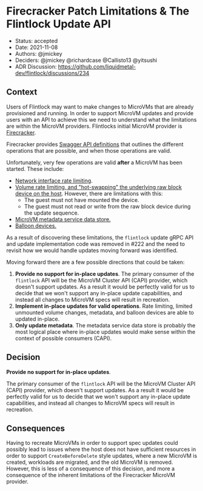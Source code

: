 # Firecracker Patch Limitations & The Flintlock Update API

* Status: accepted
* Date: 2021-11-08
* Authors: @jmickey
* Deciders: @jmickey @richardcase @Callisto13 @yitsushi
* ADR Discussion: https://github.com/liquidmetal-dev/flintlock/discussions/234

## Context

Users of Flintlock may want to make changes to MicroVMs that are already provisioned and running. In order to support MicroVM updates and provide users with an API to achieve this we need to understand what the limitations are within the MicroVM providers. Flintlocks initial MicroVM provider is [Firecracker](https://github.com/firecracker-microvm/firecracker).

Firecracker provides [Swagger API definitions](https://github.com/firecracker-microvm/firecracker/blob/main/src/api_server/swagger/firecracker.yaml) that outlines the different operations that are possible, and when those operations are valid.

Unfortunately, very few operations are valid **after** a MicroVM has been started. These include:

- [Network interface rate limiting](https://github.com/firecracker-microvm/firecracker/blob/main/docs/api_requests/patch-network-interface.md).
- [Volume rate limiting, and "hot-swapping" the underlying raw block device on the host](https://github.com/firecracker-microvm/firecracker/blob/main/docs/api_requests/patch-block.md). However, there are limitations with this:
  - The guest must not have mounted the device.
  - The guest must not read or write from the raw block device during the update sequence.
- [MicroVM metadata service data store.](https://github.com/firecracker-microvm/firecracker/blob/main/src/api_server/swagger/firecracker.yaml#L394)
- [Balloon devices.](https://github.com/firecracker-microvm/firecracker/blob/main/src/api_server/swagger/firecracker.yaml#L105)

As a result of discovering these limitations, the `flintlock` update gRPC API and update implementation code was removed in #222 and the need to revisit how we would handle updates moving forward was identified.

Moving forward there are a few possible directions that could be taken:

1. **Provide no support for in-place updates**. The primary consumer of the `flintlock` API will be the MicroVM Cluster API (CAPI) provider, which doesn't support updates. As a result it would be perfectly valid for us to decide that we won't support any in-place update capabilities, and instead all changes to MicroVM specs will result in recreation.
2. **Implement in-place updates for valid operations**. Rate limiting, limited unmounted volume changes, metadata, and balloon devices are able to updated in-place. 
3. **Only update metadata**. The metadata service data store is probably the most logical place where in-place updates would make sense within the context of possible consumers (CAPI).

## Decision

**Provide no support for in-place updates**. 

The primary consumer of the `flintlock` API will be the MicroVM Cluster API (CAPI) provider, which doesn't support updates. As a result it would be perfectly valid for us to decide that we won't support any in-place update capabilities, and instead all changes to MicroVM specs will result in recreation.

## Consequences

Having to recreate MicroVMs in order to support spec updates could possibly lead to issues where the host does not have sufficient resources in order to support `CreateBeforeDelete` style updates, where a new MicroVM is created, workloads are migrated, and the old MicroVM is removed. However, this is less of a consequence of this decision, and more a consequence  of the inherent limitations of the Firecracker MicroVM provider.